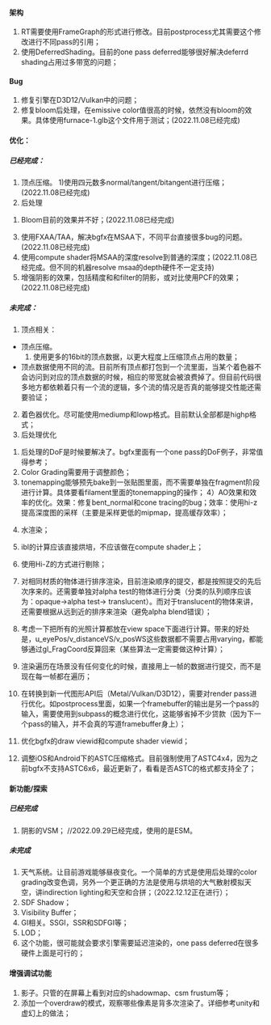 #### 架构
1. RT需要使用FrameGraph的形式进行修改。目前postprocess尤其需要这个修改进行不同pass的引用；
2. 使用DeferredShading。目前的one pass deferred能够很好解决deferrd shading占用过多带宽的问题；

#### Bug
1. 修复引擎在D3D12/Vulkan中的问题；
2. 修复bloom后处理，在emissive color值很高的时候，依然没有bloom的效果。具体使用furnace-1.glb这个文件用于测试；(2022.11.08已经完成)

#### 优化：
##### 已经完成：
1. 顶点压缩。
  1)使用四元数多normal/tangent/bitangent进行压缩；(2022.11.08已经完成)
2. 后处理
  1) Bloom目前的效果并不好；(2022.11.08已经完成)
3. 使用FXAA/TAA，解决bgfx在MSAA下，不同平台直接很多bug的问题。(2022.11.08已经完成)
4. 使用compute shader将MSAA的深度resolve到普通的深度；(2022.11.08已经完成。但不同的机器resolve msaa的depth硬件不一定支持)
5. 增强阴影的效果，包括精度和和filter的阴影，或对比使用PCF的效果；(2022.11.08已经完成)

##### 未完成：
1. 顶点相关：
  - 顶点压缩。
    1) 使用更多的16bit的顶点数据，以更大程度上压缩顶点占用的数量；
  - 顶点数据使用不同的流。目前所有顶点都打包到一个流里面，当某个着色器不会访问到对应的顶点数据的时候，相应的带宽就会被浪费掉了。但目前代码很多地方都依赖着只有一个流的逻辑，多个流的情况是否真的能够提交性能还需要验证；

2. 着色器优化。尽可能使用mediump和lowp格式。目前默认全部都是highp格式；
3. 后处理优化
  1) 后处理的DoF是时候要解决了。bgfx里面有一个one pass的DoF例子，非常值得参考；
  2) Color Grading需要用于调整颜色；
  3) tonemapping能够预先bake到一张贴图里面，而不需要单独在fragment阶段进行计算。具体要看filament里面的tonemapping的操作；
  4）AO效果和效率的优化。效果：修复bent_normal和cone tracing的bug；效率：使用hi-z提高深度图的采样（主要是采样更低的mipmap，提高缓存效率）；
4. 水渲染；
5. ibl的计算应该直接烘培，不应该做在compute shader上；
6. 使用Hi-Z的方式进行剔除；
7. 对相同材质的物体进行排序渲染，目前渲染顺序的提交，都是按照提交的先后次序来的。还需要单独对alpha test的物体进行分类（分类的队列顺序应该为：opaque->alpha test-> translucent）。而对于translucent的物体来讲，还需要根据从远到近的排序来渲染（避免alpha blend错误）；

8. 考虑一下把所有的光照计算都放在view space下面进行计算。带来的好处是，u_eyePos/v_distanceVS/v_posWS这些数据都不需要占用varying，都能够通过gl_FragCoord反算回来（某些算法一定需要做这种计算）；
9. 渲染遍历在场景没有任何变化的时候，直接用上一帧的数据进行提交，而不是现在每一帧都在遍历；
10. 在转换到新一代图形API后（Metal/Vulkan/D3D12），需要对render pass进行优化。如postprocess里面，如果一个framebuffer的输出是另一个pass的输入，需要使用到subpass的概念进行优化，这能够省掉不少贷款（因为下一个pass的输入，并不会真的写道framebuffer身上）；
11. 优化bgfx的draw viewid和compute shader viewid；
12. 调整iOS和Android下的ASTC压缩格式。目前强制使用了ASTC4x4，因为之前bgfx不支持ASTC6x6，最近更新了，看看是否ASTC的格式都支持全了；

#### 新功能/探索
##### 已经完成
1. 阴影的VSM；  //2022.09.29已经完成，使用的是ESM。

##### 未完成
1. 天气系统。让目前游戏能够昼夜变化。一个简单的方式是使用后处理的color grading改变色调，另外一个更正确的方法是使用与烘培的大气散射模拟天空，讲indirection lighting和天空和合拼；（2022.12.12正在进行）；
2. SDF Shadow；
3. Visibility Buffer；
4. GI相关。SSGI，SSR和SDFGI等；
5. LOD；
6. 这个功能，很可能就会要求引擎需要延迟渲染的，one pass deferred在很多硬件上面是可行的；

#### 增强调试功能
1. 影子。只管的在屏幕上看到对应的shadowmap、csm frustum等；
2. 添加一个overdraw的模式，观察哪些像素是背多次渲染了。详细参考unity和虚幻上的做法；



